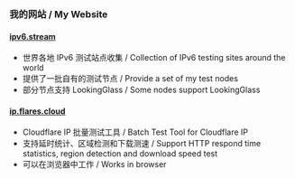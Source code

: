 ### 我的网站 / My Website


#### [ipv6.stream](https://ipv6.stream)
- 世界各地 IPv6 测试站点收集 / Collection of IPv6 testing sites around the world
- 提供了一批自有的测试节点 / Provide a set of my test nodes
- 部分节点支持 LookingGlass / Some nodes support LookingGlass

#### [ip.flares.cloud](http://ip.flares.cloud)
- Cloudflare IP 批量测试工具 / Batch Test Tool for Cloudflare IP
- 支持延时统计、区域检测和下载测速 / Support HTTP respond time statistics, region detection and download speed test
- 可以在浏览器中工作 / Works in browser


<!--
**TulvL/TulvL** is a ✨ _special_ ✨ repository because its `README.md` (this file) appears on your GitHub profile.

Here are some ideas to get you started:

- 🔭 I’m currently working on ...
- 🌱 I’m currently learning ...
- 👯 I’m looking to collaborate on ...
- 🤔 I’m looking for help with ...
- 💬 Ask me about ...
- 📫 How to reach me: ...
- 😄 Pronouns: ...
- ⚡ Fun fact: ...
-->
